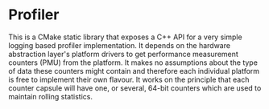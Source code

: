 # Profiler

This is a CMake static library that exposes a C++ API for a very simple logging based profiler implementation. It
depends on the hardware abstraction layer's platform drivers to get performance measurement counters (PMU) from the
platform. It makes no assumptions about the type of data these counters might contain and therefore each individual
platform is free to implement their own flavour. It works on the principle that each counter capsule will have one, or
several, 64-bit counters which are used to maintain rolling statistics.
